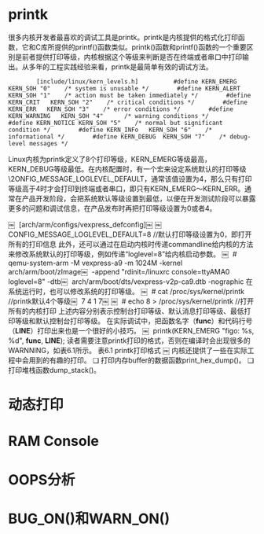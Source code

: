 
# printk

很多内核开发者最喜欢的调试工具是printk。printk是内核提供的格式化打印函数，它和C库所提供的printf()函数类似。printk()函数和printf()函数的一个重要区别是前者提供打印等级，内核根据这个等级来判断是否在终端或者串口中打印输出。从多年的工程实践经验来看，printk是最简单有效的调试方法。

```
￼       [include/linux/kern_levels.h]￼ ￼       #define KERN_EMERG KERN_SOH "0"    /* system is unusable */￼       #define KERN_ALERT  KERN_SOH "1"    /* action must be taken immediately */￼       #define KERN_CRIT   KERN_SOH "2"    /* critical conditions */￼       #define KERN_ERR   KERN_SOH "3"    /* error conditions */￼       #define KERN_WARNING   KERN_SOH "4"      /* warning conditions */￼       #define KERN_NOTICE KERN_SOH "5"    /* normal but significant condition */￼       #define KERN_INFo   KERN_SOH "6"    /* informational */￼       #define KERN_DEBUG  KERN_SOH "7"    /* debug-level messages */
```

Linux内核为printk定义了8个打印等级，KERN_EMERG等级最高，KERN_DEBUG等级最低。在内核配置时，有一个宏来设定系统默认的打印等级\2ONFIG_MESSAGE_LOGLEVEL_DEFAULT，通常该值设置为4，那么只有打印等级高于4时才会打印到终端或者串口，即只有KERN_EMERG～KERN_ERR。通常在产品开发阶段，会把系统默认等级设置到最低，以便在开发测试阶段可以暴露更多的问题和调试信息，在产品发布时再把打印等级设置为0或者4。

￼       [arch/arm/configs/vexpress_defconfig]￼ ￼       
CONFIG_MESSAGE_LOGLEVEL_DEFAULT=8 //默认打印等级设置为0，即打开所有的打印信息
此外，还可以通过在启动内核时传递commandline给内核的方法来修改系统默认的打印等级，例如传递“loglevel=8”给内核启动参数。
￼       # qemu-system-arm -M vexpress-a9  -m 1024M -kernel arch/arm/boot/zImage￼       -append "rdinit=/linuxrc console=ttyAMA0 loglevel=8" -dtb￼       arch/arm/boot/dts/vexpress-v2p-ca9.dtb -nographic
在系统运行时，也可以修改系统的打印等级。
￼       # cat /proc/sys/kernel/printk     //printk默认4个等级￼       7     4    1     7￼ ￼       # echo 8 > /proc/sys/kernel/printk  //打开所有的内核打印
上述内容分别表示控制台打印等级、默认消息打印等级、最低打印等级和默认控制台打印等级。
在实际调试中，把函数名字（__func__）和代码行号（__LINE__）打印出来也是一个很好的小技巧。
￼       printk(KERN_EMERG "figo: %s, %d", __func__, __LINE__);
读者需要注意printk打印的格式，否则在编译时会出现很多的WARNNING，如表6.1所示。
表6.1 printk打印格式
￼
内核还提供了一些在实际工程中会用到的有趣的打印。
❑ 打印内存buffer的数据函数print_hex_dump()。
❑ 打印堆栈函数dump_stack()。

# 动态打印

# RAM Console

# OOPS分析

# BUG_ON()和WARN_ON()